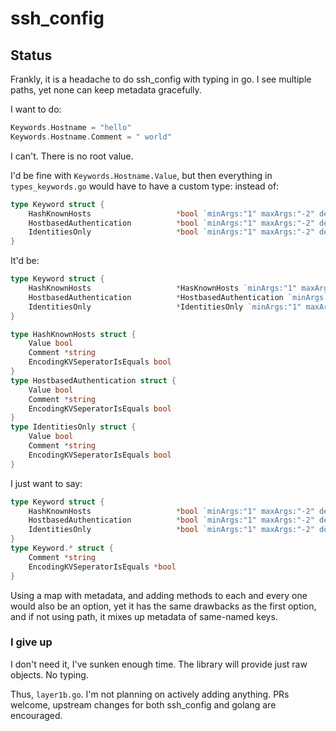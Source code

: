 # ssh_config

## Status

Frankly, it is a headache to do ssh_config with typing in go. I see multiple paths, yet none can keep metadata gracefully.

I want to do:
```go
Keywords.Hostname = "hello"
Keywords.Hostname.Comment = " world"
```

I can't. There is no root value.

I'd be fine with `Keywords.Hostname.Value`, but then everything in `types_keywords.go` would have to have a custom type: instead of:
```go
type Keyword struct {
	HashKnownHosts                   *bool `minArgs:"1" maxArgs:"-2" definition:"Flag"`
	HostbasedAuthentication          *bool `minArgs:"1" maxArgs:"-2" definition:"Flag"`
	IdentitiesOnly                   *bool `minArgs:"1" maxArgs:"-2" definition:"Flag"`
}
```

It'd be:
```go
type Keyword struct {
	HashKnownHosts                   *HasKnownHosts `minArgs:"1" maxArgs:"-2" definition:"Flag"`
	HostbasedAuthentication          *HostbasedAuthentication `minArgs:"1" maxArgs:"-2" definition:"Flag"`
	IdentitiesOnly                   *IdentitiesOnly `minArgs:"1" maxArgs:"-2" definition:"Flag"`
}

type HashKnownHosts struct {
    Value bool
    Comment *string
    EncodingKVSeperatorIsEquals bool
}
type HostbasedAuthentication struct {
    Value bool
    Comment *string
    EncodingKVSeperatorIsEquals bool
}
type IdentitiesOnly struct {
    Value bool
    Comment *string
    EncodingKVSeperatorIsEquals bool
}
```

I just want to say:
```go
type Keyword struct {
	HashKnownHosts                   *bool `minArgs:"1" maxArgs:"-2" definition:"Flag"`
	HostbasedAuthentication          *bool `minArgs:"1" maxArgs:"-2" definition:"Flag"`
	IdentitiesOnly                   *bool `minArgs:"1" maxArgs:"-2" definition:"Flag"`
}
type Keyword.* struct {
    Comment *string
    EncodingKVSeperatorIsEquals *bool
}
```

Using a map with metadata, and adding methods to each and every one would also be an option, yet it has the same drawbacks as the first option, and if not using path, it mixes up metadata of same-named keys.

### I give up
I don't need it, I've sunken enough time. The library will provide just raw objects. No typing.

Thus, `layer1b.go`. I'm not planning on actively adding anything. PRs welcome, upstream changes for both ssh_config and golang are encouraged.
